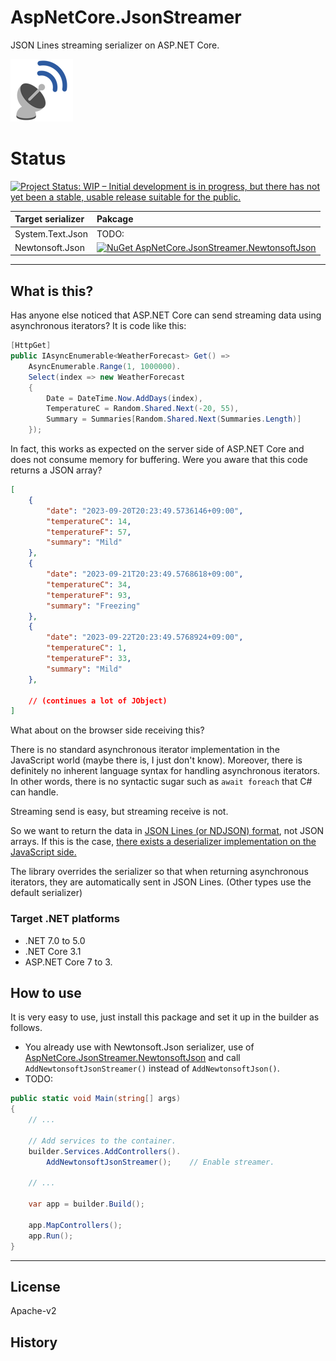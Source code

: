 # AspNetCore.JsonStreamer

JSON Lines streaming serializer on ASP.NET Core.

![AspNetCore.JsonStreamer](Images/AspNetCore.JsonStreamer.100.png)

# Status

[![Project Status: WIP – Initial development is in progress, but there has not yet been a stable, usable release suitable for the public.](https://www.repostatus.org/badges/latest/wip.svg)](https://www.repostatus.org/#wip)

|Target serializer|Pakcage|
|:----|:----|
|System.Text.Json|TODO:|
|Newtonsoft.Json|[![NuGet AspNetCore.JsonStreamer.NewtonsoftJson](https://img.shields.io/nuget/v/AspNetCore.JsonStreamer.NewtonsoftJson.svg?style=flat)](https://www.nuget.org/packages/AspNetCore.JsonStreamer.NewtonsoftJson)|

----

## What is this?

Has anyone else noticed that ASP.NET Core can send streaming data using asynchronous iterators?
It is code like this:

```csharp
[HttpGet]
public IAsyncEnumerable<WeatherForecast> Get() =>
    AsyncEnumerable.Range(1, 1000000).
    Select(index => new WeatherForecast
    {
        Date = DateTime.Now.AddDays(index),
        TemperatureC = Random.Shared.Next(-20, 55),
        Summary = Summaries[Random.Shared.Next(Summaries.Length)]
    });
```

In fact, this works as expected on the server side of ASP.NET Core and does not consume memory for buffering.
Were you aware that this code returns a JSON array?

```json
[
    {
        "date": "2023-09-20T20:23:49.5736146+09:00",
        "temperatureC": 14,
        "temperatureF": 57,
        "summary": "Mild"
    },
    {
        "date": "2023-09-21T20:23:49.5768618+09:00",
        "temperatureC": 34,
        "temperatureF": 93,
        "summary": "Freezing"
    },
    {
        "date": "2023-09-22T20:23:49.5768924+09:00",
        "temperatureC": 1,
        "temperatureF": 33,
        "summary": "Mild"
    },

    // (continues a lot of JObject)
]
```

What about on the browser side receiving this?

There is no standard asynchronous iterator implementation in the JavaScript world (maybe there is, I just don't know).
Moreover, there is definitely no inherent language syntax for handling asynchronous iterators.
In other words, there is no syntactic sugar such as `await foreach` that C# can handle.

Streaming send is easy, but streaming receive is not.

So we want to return the data in [JSON Lines (or NDJSON) format](https://jsonlines.org/), not JSON arrays.
If this is the case, [there exists a deserializer implementation on the JavaScript side.](https://github.com/canjs/can-ndjson-stream)

The library overrides the serializer so that when returning asynchronous iterators, they are automatically sent in JSON Lines.
(Other types use the default serializer)

### Target .NET platforms

* .NET 7.0 to 5.0
* .NET Core 3.1
* ASP.NET Core 7 to 3.

## How to use

It is very easy to use, just install this package and set it up in the builder as follows.

* You already use with Newtonsoft.Json serializer, use of [AspNetCore.JsonStreamer.NewtonsoftJson](https://www.nuget.org/packages/AspNetCore.JsonStreamer.NewtonsoftJson)
  and call `AddNewtonsoftJsonStreamer()` instead of `AddNewtonsoftJson()`.
* TODO:

```csharp
public static void Main(string[] args)
{
    // ...

    // Add services to the container.
    builder.Services.AddControllers().
        AddNewtonsoftJsonStreamer();    // Enable streamer.

    // ...

    var app = builder.Build();

    app.MapControllers();
    app.Run();
}
```

----

## License

Apache-v2

## History

